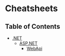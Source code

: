 # Cheatsheets

## Table of Contents

- [.NET](./.NET/)
  - [ASP.NET](./.NET/ASP.NET/)
    - [WebApi](./.NET/ASP.NET/WebApi/README.md)
